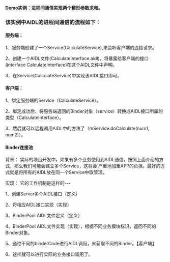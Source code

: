 
#### Demo实例：进程间通信实现两个整形参数求和。

### 该实例中AIDL的进程间通信的流程如下：
#### 服务端：

1、服务端创建了一个Service(CalculateService),来监听客户端的连接请求。

2、创建一个AIDL文件(CalculateInterface.aidl)，将暴露给客户端的接口(interface CalculateInterface)在这个AIDL文件中声明。

3、在Service(CalculateService)中实现该AIDL接口即可。

#### 客户端：

1、绑定服务端的Service（CalculateService）。

2、绑定成功后，将服务端返回的Binder对象（service）转换成AIDL接口所属的类型（CalculateInterface）。

3、然后就可以远程调用AIDL中的方法了（mService.doCalculate(num1, num2)）。








#### Binder连接池
背景：
实际的项目开发中，如果有多个业务使用到AIDL通信，按照上面介绍的方式，那么我们可能会建立多个Service，这将会
严重地加重APP的负担。最好的方式就是将所有的AIDL放在同一个Service中取管理。

实现：
它的工作机制是这样的---

1、创建Server多个AIDL接口（定义）

2、将相应AIDL接口实现（实现）

3、BinderPool AIDL文件定义（定义）

4、BinderPool AIDL文件实现（实现），根据不同业务模块标识，返回不同的Binder对象。

5、通过不同的binderCode进行AIDL调用，来获取不同的Binder。【客户端】

6、这样就可以进行实际的业务接口调用了。
